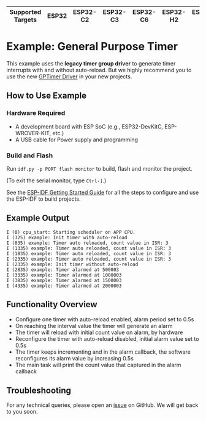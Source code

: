 | Supported Targets | ESP32 | ESP32-C2 | ESP32-C3 | ESP32-C6 | ESP32-H2 | ESP32-P4 | ESP32-S2 | ESP32-S3 |
| ----------------- | ----- | -------- | -------- | -------- | -------- | -------- | -------- | -------- |

# Example: General Purpose Timer

This example uses the **legacy timer group driver** to generate timer interrupts with and without auto-reload. But we highly recommend you to use the new [GPTimer Driver](https://docs.espressif.com/projects/esp-idf/en/latest/esp32/api-reference/peripherals/gptimer.html) in your new projects.

## How to Use Example

### Hardware Required

* A development board with ESP SoC (e.g., ESP32-DevKitC, ESP-WROVER-KIT, etc.)
* A USB cable for Power supply and programming

### Build and Flash

Run `idf.py -p PORT flash monitor` to build, flash and monitor the project.

(To exit the serial monitor, type ``Ctrl-]``.)

See the [ESP-IDF Getting Started Guide](https://idf.espressif.com/) for all the steps to configure and use the ESP-IDF to build projects.

## Example Output

```text
I (0) cpu_start: Starting scheduler on APP CPU.
I (325) example: Init timer with auto-reload
I (835) example: Timer auto reloaded, count value in ISR: 3
I (1335) example: Timer auto reloaded, count value in ISR: 3
I (1835) example: Timer auto reloaded, count value in ISR: 3
I (2335) example: Timer auto reloaded, count value in ISR: 3
I (2335) example: Init timer without auto-reload
I (2835) example: Timer alarmed at 500003
I (3335) example: Timer alarmed at 1000003
I (3835) example: Timer alarmed at 1500003
I (4335) example: Timer alarmed at 2000003
```

## Functionality Overview

* Configure one timer with auto-reload enabled, alarm period set to 0.5s
* On reaching the interval value the timer will generate an alarm
* The timer will reload with initial count value on alarm, by hardware
* Reconfigure the timer with auto-reload disabled, initial alarm value set to 0.5s
* The timer keeps incrementing and in the alarm callback, the software reconfigures its alarm value by increasing 0.5s
* The main task will print the count value that captured in the alarm callback

## Troubleshooting

For any technical queries, please open an [issue](https://github.com/espressif/esp-idf/issues) on GitHub. We will get back to you soon.

